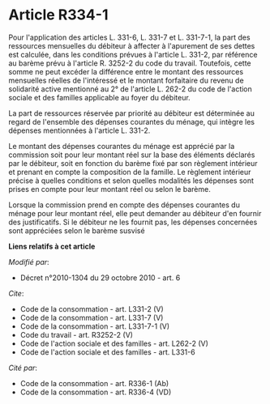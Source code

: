 # Article R334-1

Pour l'application des articles L. 331-6, L. 331-7 et L. 331-7-1, la part des ressources mensuelles du débiteur à affecter à
l'apurement de ses dettes est calculée, dans les conditions prévues à l'article L. 331-2, par référence au barème prévu à
l'article R. 3252-2 du code du travail. Toutefois, cette somme ne peut excéder la différence entre le montant des ressources
mensuelles réelles de l'intéressé et le montant forfaitaire du revenu de solidarité active mentionné au 2° de l'article L.
262-2 du code de l'action sociale et des familles applicable au foyer du débiteur. 

La part de ressources réservée par priorité au débiteur est déterminée au regard de l'ensemble des dépenses courantes du
ménage, qui intègre les dépenses mentionnées à l'article L. 331-2. 

Le montant des dépenses courantes du ménage est apprécié par la commission soit pour leur montant réel sur la base des
éléments déclarés par le débiteur, soit en fonction du barème fixé par son règlement intérieur et prenant en compte la
composition de la famille. Le règlement intérieur précise à quelles conditions et selon quelles modalités les dépenses sont
prises en compte pour leur montant réel ou selon le barème. 

Lorsque la commission prend en compte des dépenses courantes du ménage pour leur montant réel, elle peut demander au débiteur
d'en fournir des justificatifs. Si le débiteur ne les fournit pas, les dépenses concernées sont appréciées selon le barème
susvisé

**Liens relatifs à cet article**

_Modifié par_:

  - Décret n°2010-1304 du 29 octobre 2010 - art. 6

_Cite_:

  - Code de la consommation - art. L331-2 (V)
  - Code de la consommation - art. L331-7 (V)
  - Code de la consommation - art. L331-7-1 (V)
  - Code du travail - art. R3252-2 (V)
  - Code de l'action sociale et des familles - art. L262-2 (V)
  - Code de l'action sociale et des familles - art. L331-6

_Cité par_:

  - Code de la consommation - art. R336-1 (Ab)
  - Code de la consommation - art. R336-4 (VD)
